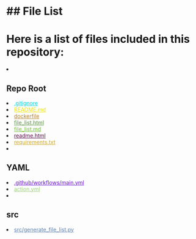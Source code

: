 <!-- FILE_LIST_START -->
# ## File List

# Here is a list of files included in this repository:

<li><h2>Repo Root</h2></li>
<li><a href="https://github.com/Nick2bad4u/UserStyles/blob/main/.gitignore" style="color: #04d2d5;">.gitignore</a></li>
<li><a href="https://github.com/Nick2bad4u/UserStyles/blob/main/README.md" style="color: #efe300;">README.md</a></li>
<li><a href="https://github.com/Nick2bad4u/UserStyles/blob/main/dockerfile" style="color: #b8842e;">dockerfile</a></li>
<li><a href="https://github.com/Nick2bad4u/UserStyles/blob/main/file_list.html" style="color: #5c9243;">file_list.html</a></li>
<li><a href="https://github.com/Nick2bad4u/UserStyles/blob/main/file_list.md" style="color: #70be32;">file_list.md</a></li>
<li><a href="https://github.com/Nick2bad4u/UserStyles/blob/main/readme.html" style="color: #5e164e;">readme.html</a></li>
<li><a href="https://github.com/Nick2bad4u/UserStyles/blob/main/requirements.txt" style="color: #cfa825;">requirements.txt</a></li>
<li><h2>YAML</h2></li>
<li><a href="https://github.com/Nick2bad4u/UserStyles/blob/main/.github/workflows/main.yml" style="color: #6915cf;">.github/workflows/main.yml</a></li>
<li><a href="https://github.com/Nick2bad4u/UserStyles/blob/main/action.yml" style="color: #9ed07c;">action.yml</a></li>
<li><h2>src</h2></li>
<li><a href="https://github.com/Nick2bad4u/UserStyles/blob/main/src/generate_file_list.py" style="color: #5e82ad;">src/generate_file_list.py</a></li>
</ul>
<!-- FILE_LIST_END -->